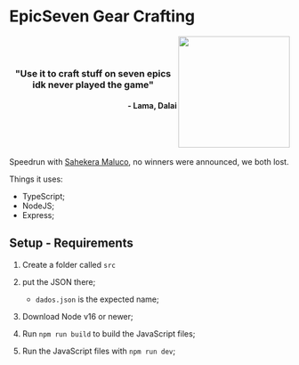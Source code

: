 # EpicSeven Gear Crafting

<img align=right src="https://play-lh.googleusercontent.com/LPRg62C_8Hp7_HlTDlPmUNSY-cuHd54UZqyTEojHK8negGRSMLeX1U5aqNiY0pqG4A" height="200px">

<br/>
<br/>
    <h3 align="center">"Use it to craft stuff on seven epics idk never played the game"</h3>
    <h4 align="right">- Lama, Dalai</h4>
<br/>
<br/>
<br/>

Speedrun with [Sahekera Maluco](https://github.com/CondeSaheki/EpicSeven-Gear-Crafting), no winners were announced, we both lost.

Things it uses: 
- TypeScript;
- NodeJS;
- Express;

## Setup - Requirements

1. Create a folder called `src`
2. put the JSON there;
    - `dados.json` is the expected name;

3. Download Node v16 or newer;
4. Run `npm run build` to build the JavaScript files;
5. Run the JavaScript files with `npm run dev`;